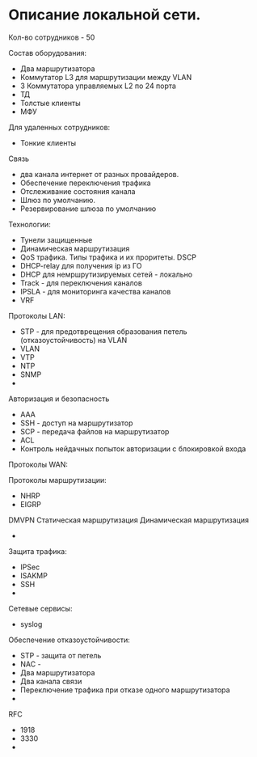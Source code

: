 # Описание локальной сети.

Кол-во сотрудников - 50

Состав оборудования:
- Два маршрутизатора
- Коммутатор L3 для маршрутизации между VLAN
- 3 Коммутатора управляемых L2 по 24 порта
- ТД
- Толстые клиенты
- МФУ

Для удаленных сотрудников:
- Тонкие клиенты


Связь
- два канала интернет от разных провайдеров.
- Обеспечение переключения трафика
- Отслеживание состояния канала
- Шлюз по умолчанию.
- Резервирование шлюза по умолчанию

Технологии:
- Тунели защищенные
- Динамическая маршрутизация
- QoS трафика. Типы трафика и их проритеты. DSCP
- DHCP-relay для получения ip из ГО
- DHCP для немршрутизируемых сетей - локально
- Track - для переключения каналов
- IPSLA - для мониторинга качества каналов
- VRF

Протоколы LAN:
- STP - для предотврещения образования петель (отказоустойчивость) на VLAN
- VLAN
- VTP
- NTP
- SNMP
- 

Авторизация и безопасность
- AAA
- SSH - доступ на маршрутизатор
- SCP - передача файлов на маршрутизатор
- ACL
- Контроль нейдачных попыток авторизации с блокировкой входа  

Протоколы WAN:

Протоколы маршрутизации:
- NHRP
- EIGRP

DMVPN 
Статическая маршрутизация
Динамическая маршрутизация


- 

Защита трафика:
- IPSec
- ISAKMP
- SSH
- 

Сетевые сервисы:
- syslog

Обеспечение отказоустойчивости:
- STP - защита от петель
- NAC - 
- Два маршрутизатора
- Два канала связи
- Переключение трафика при отказе одного маршрутизатора
- 

RFC
- 1918
- 3330
- 
